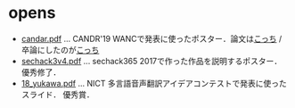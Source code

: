 # opens

- [candar.pdf](/candar.pdf) ... CANDR'19 WANCで発表に使ったポスター．論文は[こっち](https://ieeexplore.ieee.org/abstract/document/8951591) / 卒論にしたのが[こっち](https://aichi-pu.repo.nii.ac.jp/?action=pages_view_main&active_action=repository_view_main_item_detail&item_id=4493&item_no=1&page_id=13&block_id=17)
- [sechack3v4.pdf](/sechack3v4.pdf) ... sechack365 2017で作った作品を説明するポスター． 優秀修了．
- [18_yukawa.pdf](/18_yukawa.pdf) ... NICT 多言語音声翻訳アイデアコンテストで発表に使ったスライド． 優秀賞．
